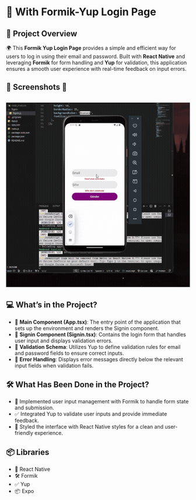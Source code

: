 # 🔐 With Formik-Yup Login Page

## 📖 Project Overview
🌍 This **Formik Yup Login Page** provides a simple and efficient way for users to log in using their email and password. 
Built with **React Native** and leveraging **Formik** for form handling and **Yup** for validation, 
this application ensures a smooth user experience with real-time feedback on input errors. 

## 📸 Screenshots 📸

![formik.gif](https://github.com/Fiartaks/56-React-Native-Formik-LoginPage/blob/main/assets/formik.gif)
-

## 💻 What’s in the Project?
- 🌟 **Main Component (App.tsx)**: The entry point of the application that sets up the environment and renders the Signin component.
- 🔑 **Signin Component (Signin.tsx)**: Contains the login form that handles user input and displays validation errors.
- 📝 **Validation Schema**: Utilizes Yup to define validation rules for email and password fields to ensure correct inputs.
- 📱 **Error Handling**: Displays error messages directly below the relevant input fields when validation fails.

## 🛠️ What Has Been Done in the Project?
- 🔄 Implemented user input management with Formik to handle form state and submission.
- ✅ Integrated Yup to validate user inputs and provide immediate feedback.
- 🎉 Styled the interface with React Native styles for a clean and user-friendly experience.

## 📦 Libraries
- 📘 React Native  
- 🛠️ Formik  
- ✅ Yup  
- 📦 Expo  
